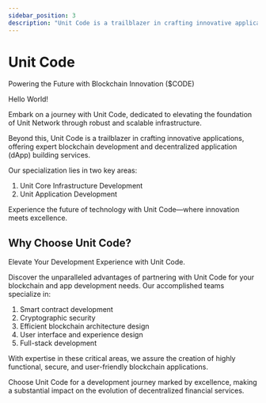 ```yaml
---
sidebar_position: 3
description: "Unit Code is a trailblazer in crafting innovative applications, offering expert blockchain development and decentralized application (dApp) building services."
---
```


# Unit Code

Powering the Future with Blockchain Innovation ($CODE)

Hello World!

Embark on a journey with Unit Code, dedicated to elevating the foundation of Unit Network through robust and scalable infrastructure.

Beyond this, Unit Code is a trailblazer in crafting innovative applications, offering expert blockchain development and decentralized application (dApp) building services.

Our specialization lies in two key areas:

1. Unit Core Infrastructure Development
2. Unit Application Development

Experience the future of technology with Unit Code—where innovation meets excellence.

## Why Choose Unit Code?

Elevate Your Development Experience with Unit Code.

Discover the unparalleled advantages of partnering with Unit Code for your blockchain and app development needs. Our accomplished teams specialize in:

1. Smart contract development
2. Cryptographic security
3. Efficient blockchain architecture design
4. User interface and experience design
5. Full-stack development

With expertise in these critical areas, we assure the creation of highly functional, secure, and user-friendly blockchain applications.

Choose Unit Code for a development journey marked by excellence, making a substantial impact on the evolution of decentralized financial services.
